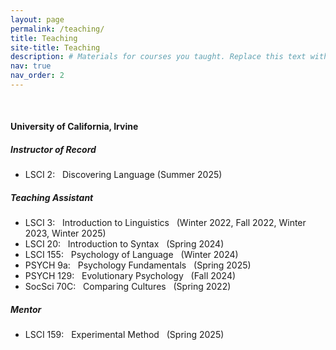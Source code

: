 ```yaml
---
layout: page
permalink: /teaching/
title: Teaching
site-title: Teaching
description: # Materials for courses you taught. Replace this text with your description.
nav: true
nav_order: 2
---
```


<br/>

#### University of California, Irvine


##### Instructor of Record

- LSCI 2: &nbsp; Discovering Language (Summer 2025)


##### Teaching Assistant

- LSCI 3: &nbsp; Introduction to Linguistics &nbsp; (Winter 2022, Fall 2022, Winter 2023, Winter 2025)
- LSCI 20: &nbsp; Introduction to Syntax &nbsp; (Spring 2024)
- LSCI 155: &nbsp; Psychology of Language &nbsp; (Winter 2024)
- PSYCH 9a: &nbsp; Psychology Fundamentals &nbsp; (Spring 2025)
- PSYCH 129: &nbsp; Evolutionary Psychology &nbsp; (Fall 2024)
- SocSci 70C: &nbsp; Comparing Cultures &nbsp; (Spring 2022)


##### Mentor

- LSCI 159: &nbsp; Experimental Method &nbsp; (Spring 2025)
